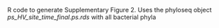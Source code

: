 R code to generate Supplementary Figure 2. Uses the phyloseq object _ps_HV_site_time_final.ps.rds_ with all bacterial phyla
